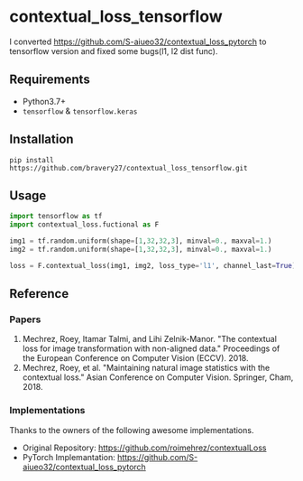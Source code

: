 # contextual_loss_tensorflow
I converted https://github.com/S-aiueo32/contextual_loss_pytorch to tensorflow version and fixed some bugs(l1, l2 dist func).

## Requirements
-  Python3.7+
-  `tensorflow` & `tensorflow.keras`

## Installation
```
pip install https://github.com/bravery27/contextual_loss_tensorflow.git
```

## Usage
```python
import tensorflow as tf
import contextual_loss.fuctional as F

img1 = tf.random.uniform(shape=[1,32,32,3], minval=0., maxval=1.)
img2 = tf.random.uniform(shape=[1,32,32,3], minval=0., maxval=1.)

loss = F.contextual_loss(img1, img2, loss_type='l1', channel_last=True)

```

## Reference
### Papers
1. Mechrez, Roey, Itamar Talmi, and Lihi Zelnik-Manor. "The contextual loss for image transformation with non-aligned data." Proceedings of the European Conference on Computer Vision (ECCV). 2018.  
2. Mechrez, Roey, et al. "Maintaining natural image statistics with the contextual loss." Asian Conference on Computer Vision. Springer, Cham, 2018.
### Implementations
Thanks to the owners of the following awesome implementations.
- Original Repository: https://github.com/roimehrez/contextualLoss
- PyTorch Implemantation: https://github.com/S-aiueo32/contextual_loss_pytorch
